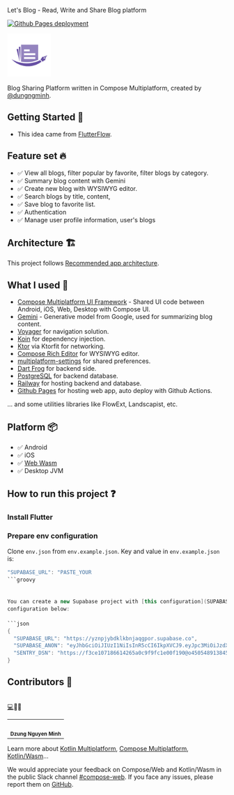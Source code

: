 Let's Blog - Read, Write and Share Blog platform

[![Github Pages deployment](https://github.com/dungngminh/lets_blog_compose_multiplatform/actions/workflows/build_web_app.yaml/badge.svg)](https://github.com/dungngminh/lets_blog_compose_multiplatform/actions/workflows/build_web_app.yaml)

<img alt="AppLogo.webp" height="100" src="art/img_app_icon.webp" width="100"/>

Blog Sharing Platform written in Compose Multiplatform, created
by [@dungngminh](https://github.com/dungngminh).

## Getting Started 🤖

- This idea came from [FlutterFlow](https://flutterflow.io).

## Feature set 🔥

- ✅ View all blogs, filter popular by favorite, filter blogs by category.
- ✅ Summary blog content with Gemini
- ✅ Create new blog with WYSIWYG editor.
- ✅ Search blogs by title, content,
- ✅ Save blog to favorite list.
- ✅ Authentication
- ✅ Manage user profile information, user's blogs

## Architecture 🏗️

This project follows [Recommended app architecture](https://developer.android.com/topic/architecture#recommended-app-arch).





## What I used 💪
- [Compose Multiplatform UI Framework](https://www.jetbrains.com/compose-multiplatform/) - Shared UI code between Android, iOS, Web, Desktop with Compose UI.
- [Gemini](https://gemini.google.com) - Generative model from Google, used for summarizing blog content.
- [Voyager](https://github.com/adrielcafe/voyager) for navigation solution.
- [Koin](https://insert-koin.io/) for dependency injection.
- [Ktor](https://ktor.io/) via Ktorfit for networking.
- [Compose Rich Editor](https://github.com/MohamedRejeb/compose-rich-editor) for WYSIWYG editor.
- [multiplatform-settings](https://github.com/russhwolf/multiplatform-settings) for shared preferences.
- [Dart Frog](https://dartfrog.vgv.dev/) for backend side.
- [PostgreSQL](https://www.postgresql.org/) for backend database.
- [Railway](https://railway.app/) for hosting backend and database.
- [Github Pages](https://pages.github.com/) for hosting web app, auto deploy with Github Actions.

... and some utilities libraries like FlowExt, Landscapist, etc.


## Platform 📦

- ✅ Android
- ✅ iOS
- ✅ [Web Wasm](https://dungngminh.github.io/lets_blog_compose_multiplatform/)
- ✅ Desktop JVM

## How to run this project ❓

### Install Flutter

### Prepare env configuration

Clone `env.json` from `env.example.json`. Key and value in `env.example.json` is:

```groovy
"SUPABASE_URL": "PASTE_YOUR
```groovy


You can create a new Supabase project with [this configuration](SUPABASE_CONFIG.md) or use my
configuration below:

```json
{
  "SUPABASE_URL": "https://yznpjybdklkbnjaqgpor.supabase.co",
  "SUPABASE_ANON": "eyJhbGciOiJIUzI1NiIsInR5cCI6IkpXVCJ9.eyJpc3MiOiJzdXBhYmFzZSIsInJlZiI6Inl6bnBqeWJka2xrYm5qYXFncG9yIiwicm9sZSI6ImFub24iLCJpYXQiOjE2ODE0ODc2ODAsImV4cCI6MTk5NzA2MzY4MH0.ymBej2GzwqimWqMc2pDN5a_kARhDzXMGSNtHLpItXKE",
  "SENTRY_DSN": "https://f3ce107186614265a0c9f9fc1e00f190@o4505489138450432.ingest.sentry.io/4505489139302400"
}
```

## Contributors 🌟

<table>
  <tr>
    <td align="center"><img src="https://avatars.githubusercontent.com/u/63831488?v=4" width="100px;" alt=""/><br /><sub><b>Dzung Nguyen Minh</b></sub></td><br /><a href="https://github.com/dungngminh/app_creaty/commits?author=dungngminh" title="Maintainer">💻</a> <a title="Document">📖</a> <a title="Fix Bug">🐛</a>  
</tr>
</table>


Learn more
about [Kotlin Multiplatform](https://www.jetbrains.com/help/kotlin-multiplatform-dev/get-started.html),
[Compose Multiplatform](https://github.com/JetBrains/compose-multiplatform/#compose-multiplatform),
[Kotlin/Wasm](https://kotl.in/wasm/)…

We would appreciate your feedback on Compose/Web and Kotlin/Wasm in the public Slack
channel [#compose-web](https://slack-chats.kotlinlang.org/c/compose-web).
If you face any issues, please report them
on [GitHub](https://github.com/JetBrains/compose-multiplatform/issues).
